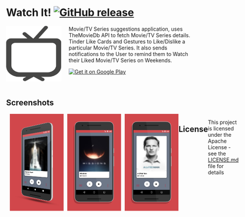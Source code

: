 # Watch It! [![GitHub release](https://img.shields.io/github/release/hsm59/WatchIt.svg)](https://github.com/hsm59/WatchIt/releases)
<img alt="Logo" src="/app/src/main/res/mipmap-hdpi/ic_launcher.png" align="left" style="margin-right:20px;" width="150"/>


Movie/TV Series suggestions application, uses TheMovieDb API to fetch Movie/TV Series details. Tinder Like Cards and Gestures to Like/Dislike a particular Movie/TV Series. It also sends notifications to the User to remind them to Watch their Liked Movie/TV Series on Weekends.</br>

<div style="display:flex;" >
<a href="https://play.google.com/store/apps/details?id=com.hussainmukadam.watchit">
    <img alt="Get it on Google Play"
        height="80"
        src="https://play.google.com/intl/en_us/badges/images/generic/en_badge_web_generic.png" />
</a>
</div>
</br></br>

## Screenshots

<div style="display:flex;" >
<img style="margin-left:10px;" src="screenshots/screenshot1.png" width="29%" >
<img style="margin-left:10px;" src="screenshots/screenshot2.png" width="29%" >
<img style="margin-left:10px;" src="screenshots/screenshot3.png" width="29%" >

## License

This project is licensed under the Apache License - see the [LICENSE.md](LICENSE.md) file for details
